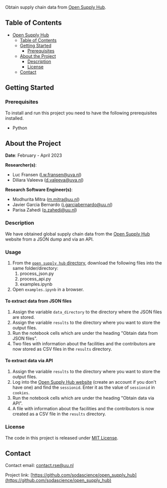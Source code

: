 
<!-- Include Github badges here (optional) -->
<!-- e.g. Github Actions workflow status -->

Obtain supply chain data from [Open Supply Hub](https://opensupplyhub.org). 

<!-- TABLE OF CONTENTS -->
## Table of Contents

- [Open Supply Hub](#project-title)
  - [Table of Contents](#table-of-contents)
  - [Getting Started](#getting-started)
    - [Prerequisites](#prerequisites)
  - [About the Project](#about-the-project)
    - [Description](#description)  
    - [License](#license)
  - [Contact](#contact)

<!-- GETTING STARTED -->
## Getting Started

### Prerequisites

To install and run this project you need to have the following prerequisites installed.

- Python

<!-- ABOUT THE PROJECT -->
## About the Project

**Date**: February - April 2023

**Researcher(s)**:

- Luc Fransen (l.w.fransen@uva.nl)
- Diliara Valeeva (d.valeeva@uva.nl)

**Research Software Engineer(s)**:

- Modhurita Mitra (m.mitra@uu.nl)
- Javier Garcia Bernardo (j.garciabernardo@uu.nl)
- Parisa Zahedi (p.zahedi@uu.nl)

<!-- A more elaborate description about the project/software (compared to the top of this page) can be included here-->
### Description

We have obtained global supply chain data from the [Open Supply Hub](https://opensupplyhub.org) website from a JSON dump and via an API. 

### Usage
1. From the [`open supply hub` directory](open_supply_hub/open_supply_hub/), download the following files into the same folder/directory:
	1. process_json.py
	2. process_api.py
	3. examples.ipynb
2. Open `examples.ipynb` in a browser.

#### To extract data from JSON files
1. Assign the variable `data_directory` to the directory where the JSON files are stored.
2. Assign the variable `results` to the directory where you want to store the output files.
3. Run the notebook cells which are under the heading "Obtain data from JSON files".
4. Two files with information about the facilities and the contributors are now stored as CSV files in the `results` directory.

#### To extract data via API
1. Assign the variable `results` to the directory where you want to store the output files.
2. Log into the [Open Supply Hub website](https://opensupplyhub.org) (create an account if you don't have one) and find the `sessionid`. Enter it as the value of `sessionid` in `cookies`.
3. Run the notebook cells which are under the heading "Obtain data via API".
4. A file with information about the facilities and the contributors is now created as a CSV file in the `results` directory.
<!-- Do not forget to also include the license in a separate file(LICENSE[.txt/.md]) and link it properly. -->
### License

The code in this project is released under [MIT License](/LICENSE).

<!-- CONTACT -->
## Contact

Contact email: contact.rse@uu.nl

Project link: [https://github.com/sodascience/open_supply_hub](https://github.com/sodascience/open_supply_hub)